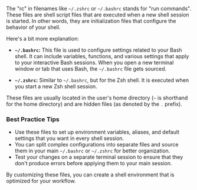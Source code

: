 The "rc" in filenames like `~/.zshrc` or `~/.bashrc` stands for "run commands". These files are shell script files that are executed when a new shell session is started. In other words, they are initialization files that configure the behavior of your shell.

Here's a bit more explanation:

- **`~/.bashrc`:** This file is used to configure settings related to your Bash shell. It can include variables, functions, and various settings that apply to your interactive Bash sessions. When you open a new terminal window or tab that uses Bash, the `~/.bashrc` file gets sourced.

- **`~/.zshrc`:** Similar to `~/.bashrc`, but for the Zsh shell. It is executed when you start a new Zsh shell session.

These files are usually located in the user's home directory (`~` is shorthand for the home directory) and are hidden files (as denoted by the `.` prefix).

### Best Practice Tips

- Use these files to set up environment variables, aliases, and default settings that you want in every shell session.
- You can split complex configurations into separate files and source them in your main `~/.bashrc` or `~/.zshrc` for better organization.
- Test your changes on a separate terminal session to ensure that they don't produce errors before applying them to your main session.

By customizing these files, you can create a shell environment that is optimized for your workflow.